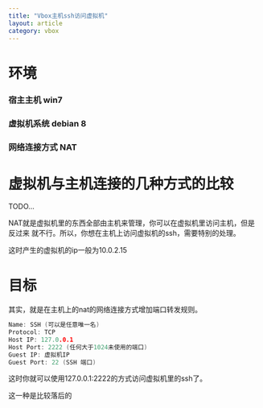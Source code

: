 ```yaml
---
title: "Vbox主机ssh访问虚拟机"
layout: article
category: vbox
---
```


# 环境

### 宿主主机  win7
### 虚拟机系统 debian 8
### 网络连接方式 NAT

# 虚拟机与主机连接的几种方式的比较

TODO...

NAT就是虚拟机里的东西全部由主机来管理，你可以在虚拟机里访问主机，但是反过来
就不行。所以，你想在主机上访问虚拟机的ssh，需要特别的处理。

这时产生的虚拟机的ip一般为10.0.2.15

# 目标

其实，就是在主机上的nat的网络连接方式增加端口转发规则。

```c
Name: SSH (可以是任意唯一名)
Protocol: TCP
Host IP: 127.0.0.1
Host Port: 2222 (任何大于1024未使用的端口)
Guest IP: 虚拟机IP
Guest Port: 22 (SSH 端口)
```
这时你就可以使用127.0.0.1:2222的方式访问虚拟机里的ssh了。

这一种是比较落后的
